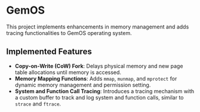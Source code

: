 # GemOS

This project implements enhancements in memory management and adds tracing functionalities to GemOS operating system.

## Implemented Features

- **Copy-on-Write (CoW) Fork**: Delays physical memory and new page table allocations until memory is accessed.
- **Memory Mapping Functions**: Adds `mmap`, `munmap`, and `mprotect` for dynamic memory management and permission setting.
- **System and Function Call Tracing**: Introduces a tracing mechanism with a custom buffer to track and log system and function calls, similar to `strace` and `ftrace`.
